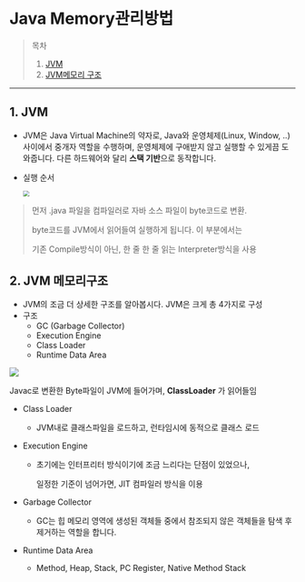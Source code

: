 # Java Memory관리방법

> 목차
>
> 	1. [JVM](##1.JVM)
>  	2. [JVM메모리 구조](##2.JVM메모리구조)

---



## 1. JVM

- JVM은 Java Virtual Machine의 약자로, Java와 운영체제(Linux, Window, ..) 사이에서 중개자 역할을 수행하며, 운영체제에 구애받지 않고 실행할 수 있게끔 도와줍니다. 다른 하드웨어와 달리 **스택 기반**으로 동작합니다.

- 실행 순서

   <img src="C:\Users\han\Github\TIL\assets\java-개발,수행과정.png" style="zoom: 67%;" />

> 먼저 .java 파일을 컴파일러로 자바 소스 파일이 byte코드로 변환.
>
> byte코드를 JVM에서 읽어들여 실행하게 됩니다. 이 부분에서는
>
> 기존 Compile방식이 아닌, 한 줄 한 줄 읽는 Interpreter방식을 사용



## 2. JVM 메모리구조

- JVM의 조금 더 상세한 구조를 알아봅시다. JVM은 크게 총 4가지로 구성 
- 구조
  - GC (Garbage Collector)
  - Execution Engine
  - Class Loader
  - Runtime Data Area

![](C:\Users\han\Github\TIL\assets\메모리구조.png)

Javac로 변환한 Byte파일이 JVM에 들어가며, **ClassLoader** 가 읽어들임

- Class Loader

  - JVM내로 클래스파일을 로드하고, 런타임시에 동적으로 클래스 로드

- Execution Engine

  - 초기에는 인터프리터 방식이기에 조금 느리다는 단점이 있었으나,

    일정한 기준이 넘어가면, JIT 컴파일러 방식을 이용

- Garbage Collector

  - GC는 힙 메모리 영역에 생성된 객체들 중에서 참조되지 않은 객체들을 탐색 후 제거하는 역할을 합니다. 

- Runtime Data Area

  - Method, Heap, Stack, PC Register, Native Method Stack

